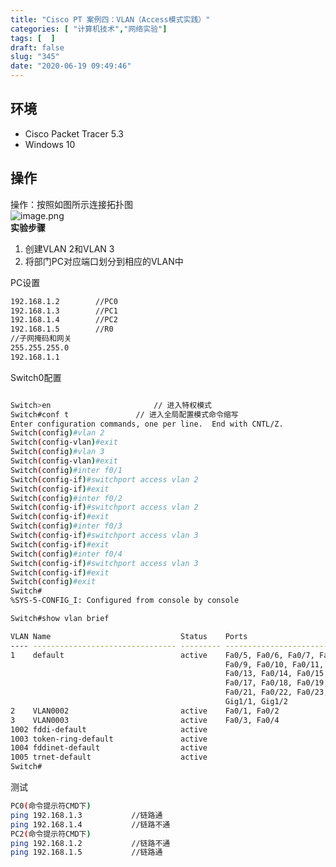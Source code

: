 ```yaml
---
title: "Cisco PT 案例四：VLAN（Access模式实践）"
categories: [ "计算机技术","网络实验"]
tags: [  ]
draft: false
slug: "345"
date: "2020-06-19 09:49:46"
---
```


<a name=DAUUT></a>
## 环境
- Cisco Packet Tracer 5.3
- Windows 10
<a name=4z7HD></a>
## 操作
操作：按照如图所示连接拓扑图<br />![image.png](https://cdn.nlark.com/yuque/0/2020/png/376635/1592207908593-f852e8b9-b65b-4a72-9f1a-90fd9917ba77.png#align=left&display=inline&height=283&margin=%5Bobject%20Object%5D&name=image.png&originHeight=283&originWidth=497&size=20579&status=done&style=none&width=497)<br />**实验步骤**

1. 创建VLAN 2和VLAN 3
1. 将部门PC对应端口划分到相应的VLAN中

PC设置
```bash
192.168.1.2        //PC0
192.168.1.3        //PC1
192.168.1.4        //PC2
192.168.1.5        //R0
//子网掩码和网关
255.255.255.0
192.168.1.1
```
Switch0配置
```bash

Switch>en						// 进入特权模式
Switch#conf t				// 进入全局配置模式命令缩写
Enter configuration commands, one per line.  End with CNTL/Z.
Switch(config)#vlan 2
Switch(config-vlan)#exit
Switch(config)#vlan 3
Switch(config-vlan)#exit
Switch(config)#inter f0/1
Switch(config-if)#switchport access vlan 2
Switch(config-if)#exit
Switch(config)#inter f0/2
Switch(config-if)#switchport access vlan 2
Switch(config-if)#exit
Switch(config)#inter f0/3
Switch(config-if)#switchport access vlan 3
Switch(config-if)#exit
Switch(config)#inter f0/4
Switch(config-if)#switchport access vlan 3
Switch(config-if)#exit
Switch(config)#exit
Switch#
%SYS-5-CONFIG_I: Configured from console by console

Switch#show vlan brief

VLAN Name                             Status    Ports
---- -------------------------------- --------- -------------------------------
1    default                          active    Fa0/5, Fa0/6, Fa0/7, Fa0/8
                                                Fa0/9, Fa0/10, Fa0/11, Fa0/12
                                                Fa0/13, Fa0/14, Fa0/15, Fa0/16
                                                Fa0/17, Fa0/18, Fa0/19, Fa0/20
                                                Fa0/21, Fa0/22, Fa0/23, Fa0/24
                                                Gig1/1, Gig1/2
2    VLAN0002                         active    Fa0/1, Fa0/2
3    VLAN0003                         active    Fa0/3, Fa0/4
1002 fddi-default                     active    
1003 token-ring-default               active    
1004 fddinet-default                  active    
1005 trnet-default                    active    
Switch#
```
测试
```bash
PC0(命令提示符CMD下)
ping 192.168.1.3           //链路通
ping 192.168.1.4           //链路不通
PC2(命令提示符CMD下)
ping 192.168.1.2           //链路不通
ping 192.168.1.5           //链路通
```

